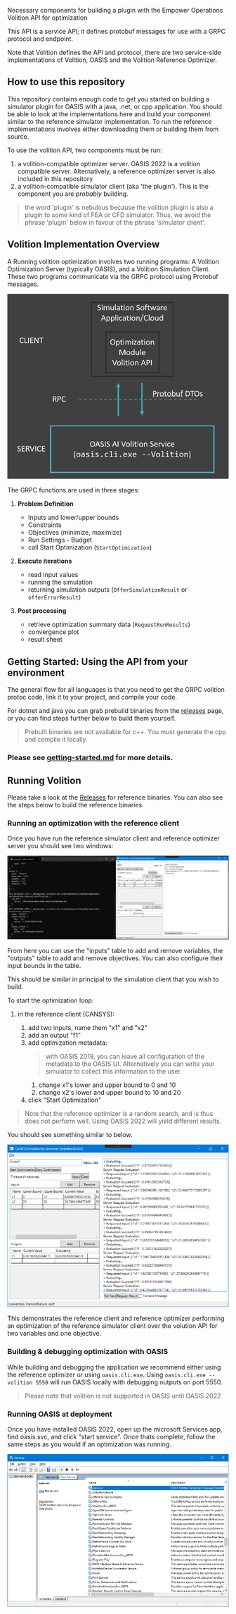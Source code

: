Necessary components for building a plugin with the Empower Operations Volition API for optimization

This API is a service API; it defines protobuf messages for use with a GRPC protocol and endpoint.

Note that Volition defines the API and protocol, there are two service-side implementations of Volition, OASIS and the Volition Reference Optimizer. 

## How to use this repository ##

This repository contains enough code to get you started on building a simulator plugin for OASIS with a java, .net, or cpp application. You should be able to look at the implementations here and build your component similar to the reference simulator implementation. To run the reference implementations involves either downloading them or building them from source.

To use the volition API, two components must be run: 
1. a volition-compatible optimizer server. OASIS 2022 is a volition compatible server. Alternatively, a reference optimizer server is also included in this repository
2. a volition-compatible simulator client (aka 'the plugin'). This is the component you are _probably_ building.   

> the word 'plugin' is nebulous because the volition plugin is also a plugin to some kind of FEA or CFD simulator. Thus, we avoid the phrase 'plugin' below in favour of the phrase 'simulator client'.

## Volition Implementation Overview

A Running volition optimization involves two running programs: A Volition Optimization Server (typically OASIS), and a Volition Simulation Client. These two programs communicate via the GRPC protocol using Protobuf messages.

![architecture overview](web/architecture-picture.png)

The GRPC functions are used in three stages:

1. **Problem Definition**
   - Inputs and lower/upper bounds
   - Constraints
   - Objectives (minimize, maximize)
   - Run Settings - Budget
   - call Start Optimization (`StartOptimization`)


2. **Execute iterations**
   - read input values
   - running the simulation
   - returning simulation outputs (`OfferSimulationResult` or `offerErrorResult`)
   

3. **Post processing**
   - retrieve optimization summary data (`RequestRunResults`)
   - convergence plot
   - result sheet

## Getting Started: Using the API from your environment ##

The general flow for all languages is that you need to get the GRPC volition protoc code, link it to your project, and compile your code.

For dotnet and java you can grab prebuild binaries from the [releases](https://github.com/EmpowerOperations/volition/releases) page, or you can find steps further below to build them yourself.

> Prebuilt binaries are not available for c++. You must generate the cpp and compile it locally.

### Please see [getting-started.md](getting-started.md) for more details. ###

## Running Volition ##

Please take a look at the [Releases](https://github.com/EmpowerOperations/volition/releases) for reference binaries. You can also see the steps below to build the reference binaries. 

### Running an optimization with the reference client ###

Once you have run the reference simulator client and reference optimizer server you should see two windows: 


![ref-opt and ref-client side-by-side](docs/ref-optimizer-and-ref-client.png?raw=true)

From here you can use the "inputs" table to add and remove variables, the "outputs" table to add and remove objectives. 
You can also configure their input bounds in the table.

This should be similar in principal to the simulation client that you wish to build.   

To start the optimization loop:

1. in the reference client (CANSYS):

   1. add two inputs, name them "x1" and "x2"
   2. add an output "f1"
   3. add optimization metadata:
      > with OASIS 2019, you can leave all configuration of the metadata to the OASIS UI. Alternatively you can write your simulator to collect this information to the user.
      1. change x1's lower and upper bound to 0 and 10
      2. change x2's lower and upper bound to 10 and 20
   4. click "Start Optimization"

> Note that the reference optimizer is a random search, and is thus does not perform well. Using OASIS 2022 will yield different results.

You should see something similar to below.

![running reference optimization](docs/running-reference-optimization.png?raw=true)

This demonstrates the reference client and reference optimizer performing an optimization of the reference simulator client over the volution API for two variables and one objective. 

### Building & debugging optimization with OASIS ###

While building and debugging the application we recommend either using the reference optimizer or using `oasis.cli.exe`. Using `oasis.cli.exe --volition 5550` will run OASIS locally with debugging outputs on port 5550.

> Please note that volition is not supported in OASIS until OASIS 2022

### Running OASIS at deployment ### 

 Once you have installed OASIS 2022, open up the microsoft Services app, find oasis.svc, and click "start service".
Once thats complete, follow the same steps as you would if an optimization was running.

![windows services with OASIS service](docs/windows-services-with-oasis-service.png)
